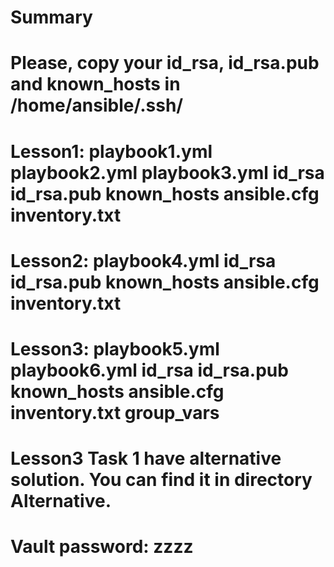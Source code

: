 # Summary
#
# Please, copy your id_rsa, id_rsa.pub and known_hosts in /home/ansible/.ssh/
#
# Lesson1: playbook1.yml playbook2.yml playbook3.yml id_rsa id_rsa.pub known_hosts ansible.cfg inventory.txt
# Lesson2: playbook4.yml id_rsa id_rsa.pub known_hosts ansible.cfg inventory.txt
# Lesson3: playbook5.yml playbook6.yml id_rsa id_rsa.pub known_hosts ansible.cfg inventory.txt group_vars
#
# Lesson3 Task 1 have alternative solution. You can find it in directory Alternative.
#
# Vault password: zzzz